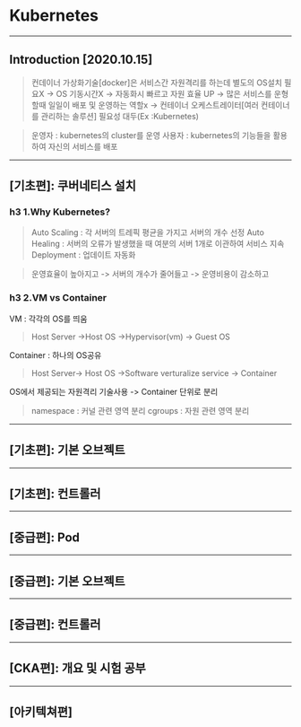 # Kubernetes
----------------

## Introduction [2020.10.15]

> 컨데이너 가상화기술[docker]은 서비스간 자원격리를 하는데 별도의 OS설치 필요X
> -> OS 기동시간X
> -> 자동화시 빠르고 자원 효율 UP 
> -> 많은 서비스를 운형할때 일일이 배포 및 운영하는 역할x
> -> 컨테이너 오케스트레이터[여러 컨테이너를 관리하는 솔루션] 필요성 대두(Ex :Kubernetes)

> 운영자 : kubernetes의 cluster를 운영
> 사용자 : kubernetes의 기능들을 활용하여 자신의 서비스를 배포

----------------
## [기초편]: 쿠버네티스 설치

### h3 1.Why Kubernetes?
> Auto Scaling : 각 서버의 트레픽 평균을 가지고 서버의 개수 선정
> Auto Healing : 서버의 오류가 발생했을 때 여분의 서버 1개로 이관하여 서비스 지속
> Deployment   : 업데이트 자동화

> 운영효율이 높아지고 -> 서버의 개수가 줄어들고 -> 운영비용이 감소하고

### h3 2.VM vs Container
VM : 각각의 OS를 띄움
> Host Server ->Host OS ->Hypervisor(vm) -> Guest OS

Container : 하나의 OS공유
> Host Server-> Host OS ->Software verturalize service -> Container

OS에서 제공되는 자원격리 기술사용 -> Container 단위로 분리
> namespace : 커널 관련 영역 분리
> cgroups   : 자원 관련 영역 분리


----------------
## [기초편]: 기본 오브젝트

----------------
## [기초편]: 컨트롤러

----------------
## [중급편]: Pod

----------------
## [중급편]: 기본 오브젝트

----------------
## [중급편]: 컨트롤러

----------------
## [CKA편]: 개요 및 시험 공부

----------------
## [아키텍쳐편]